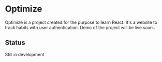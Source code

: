 # Optimize

Optimize is a project created for the purpose to learn React. It's a website to track habits with user authentication.
Demo of the project will be live soon..

## Status

Still in development

